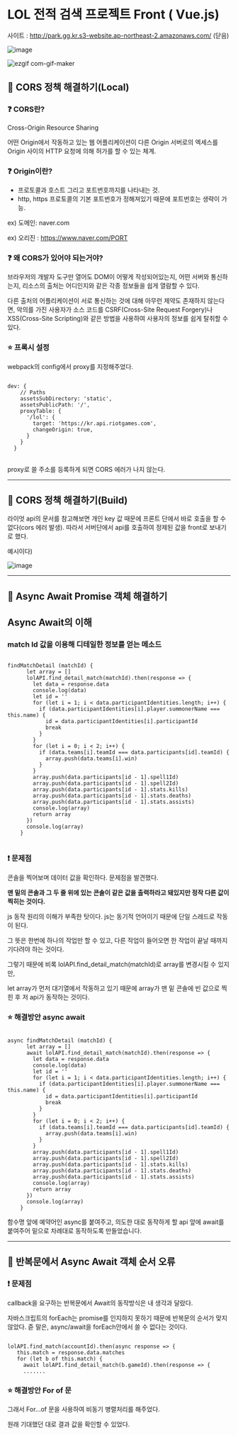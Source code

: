 # LOL 전적 검색 프로젝트 Front ( Vue.js)


사이트 : http://park.gg.kr.s3-website.ap-northeast-2.amazonaws.com/ (닫음)


![image](https://user-images.githubusercontent.com/66015002/128378408-ae5ca32f-17cc-4ac5-beb9-2e0f1e7aac0c.png)

![ezgif com-gif-maker](https://user-images.githubusercontent.com/66015002/127439899-15701de8-6fe4-4b9e-bb7c-c7712c76d2f8.gif)



## :imp: CORS 정책 해결하기(Local)

### :question: CORS란?

Cross-Origin Resource Sharing

어떤 Origin에서 작동하고 있는 웹 어플리케이션이 다른 Origin 서버로의 엑세스를 Origin 사이의 HTTP 요청에 의해 허가를 할 수 있는 체계.

### :question: Origin이란?

- 프로토콜과 호스트 그리고 포트번호까지를 나타내는 것.
- http, https 프로토콜의 기본 포트번호가 정해져있기 때문에 포트번호는 생략이 가능.

ex) 도메인: naver.com

ex) 오리진 : https://www.naver.com/PORT

### :question: 왜 CORS가 있어야 되는거야?

브라우저의 개발자 도구만 열어도 DOM이 어떻게 작성되어있는지, 어떤 서버와 통신하는지, 리소스의 출처는 어디인지와 같은 각종 정보들을 쉽게 열람할 수 있다.

다른 출처의 어플리케이션이 서로 통신하는 것에 대해 아무런 제약도 존재하지 않는다면, 악의를 가진 사용자가 소스 코드를 CSRF(Cross-Site Request Forgery)나 XSS(Cross-Site Scripting)와 같은 방법을 사용하여 사용자의 정보를 쉽게 탈취할 수 있다.

### :star: 프록시 설정

webpack의 config에서 proxy를 지정해주었다.

<pre>
<code>
dev: {
    // Paths
    assetsSubDirectory: 'static',
    assetsPublicPath: '/',
    proxyTable: {
      '/lol': {
        target: 'https://kr.api.riotgames.com',
        changeOrigin: true,
      }
    }
  }
</code>
</pre>

proxy로 쓸 주소를 등록하게 되면 CORS 에러가 나지 않는다.

<hr>

## :imp: CORS 정책 해결하기(Build)

라이엇 api의 문서를 참고해보면 개인 key 값 때문에 프론트 단에서 바로 호출을 할 수 없다(cors 에러 발생).
따라서 서버단에서 api를 호출하여 정제된 값을 front로 보내기로 했다.

예시이다)

![image](https://user-images.githubusercontent.com/66015002/127887303-1d328a42-34c3-4eb0-8224-584a76b46443.png)

<hr>

## :imp: Async Await Promise 객체 해결하기

## Async Await의 이해

### match Id 값을 이용해 디테일한 정보를 얻는 메소드
<pre><code>
findMatchDetail (matchId) {
      let array = []
      lolAPI.find_detail_match(matchId).then(response => {
        let data = response.data
        console.log(data)
        let id = ''
        for (let i = 1; i < data.participantIdentities.length; i++) {
          if (data.participantIdentities[i].player.summonerName === this.name) {
            id = data.participantIdentities[i].participantId
            break
          }
        }
        for (let i = 0; i < 2; i++) {
          if (data.teams[i].teamId === data.participants[id].teamId) {
            array.push(data.teams[i].win)
          }
        }
        array.push(data.participants[id - 1].spell1Id)
        array.push(data.participants[id - 1].spell2Id)
        array.push(data.participants[id - 1].stats.kills)
        array.push(data.participants[id - 1].stats.deaths)
        array.push(data.participants[id - 1].stats.assists)
        console.log(array)
        return array
      })
      console.log(array)
    }
    </code></pre>
 
 ### :exclamation: 문제점
 
 콘솔을 찍어보며 데이터 값을 확인하다. 문제점을 발견했다.
 
 <b>맨 밑의 콘솔과 그 두 줄 위에 있는 콘솔이 같은 값을 출력하라고 돼있지만 정작 다른 값이 찍히는 것이다.</b>
 
 js 동작 원리의 이해가 부족한 탓이다. js는 동기적 언어이기 때문에 단일 스레드로 작동이 된다.
 
 그 뜻은 한번에 하나의 작업만 할 수 있고, 다른 작업이 들어오면 한 작업이 끝날 때까지 기다려야 하는 것이다.
 
 그렇기 때문에 비록 lolAPI.find_detail_match(matchId)로 array를 변경시킬 수 있지만,
 
 let array가 먼저 대기열에서 작동하고 있기 때문에 array가 맨 밑 콘솔에 빈 값으로 찍힌 후 저 api가 동작하는 것이다.
 
 ### :star: 해결방안 async await
 
 <pre><code>
async findMatchDetail (matchId) {
      let array = []
      await lolAPI.find_detail_match(matchId).then(response => {
        let data = response.data
        console.log(data)
        let id = ''
        for (let i = 1; i < data.participantIdentities.length; i++) {
          if (data.participantIdentities[i].player.summonerName === this.name) {
            id = data.participantIdentities[i].participantId
            break
          }
        }
        for (let i = 0; i < 2; i++) {
          if (data.teams[i].teamId === data.participants[id].teamId) {
            array.push(data.teams[i].win)
          }
        }
        array.push(data.participants[id - 1].spell1Id)
        array.push(data.participants[id - 1].spell2Id)
        array.push(data.participants[id - 1].stats.kills)
        array.push(data.participants[id - 1].stats.deaths)
        array.push(data.participants[id - 1].stats.assists)
        console.log(array)
        return array
      })
      console.log(array)
    }
</code></pre>

함수명 앞에 예약어인 async를 붙여주고, 의도한 대로 동작하게 할 api 앞에 await를 붙여주어 밑으로 차례대로 동작하도록 만들었습니다.

<hr>

## :imp: 반복문에서 Async Await 객체 순서 오류

 ### :exclamation: 문제점
 
callback을 요구하는 반복문에서 Await의 동작방식은 내 생각과 달랐다.

자바스크립트의 forEach는 promise를 인지하지 못하기 때문에 반복문의 순서가 맞지 않았다. 즏 말은, async/await을 forEach안에서 쓸 수 없다는 것이다.


<pre><code>
lolAPI.find_match(accountId).then(async response => {
   this.match = response.data.matches
   for (let b of this.match) {
     await lolAPI.find_detail_match(b.gameId).then(response => {
     .......
</code></pre>

 ### :star: 해결방안 For of 문

그래서 For...of 문을 사용하여 비동기 병렬처리를 해주었다.

원래 기대했던 대로 결과 값을 확인할 수 있었다.
